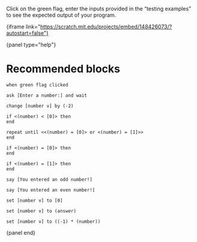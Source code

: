 Click on the green flag, enter the inputs provided in the “testing examples” to see the expected output of your program.

{iframe link="https://scratch.mit.edu/projects/embed/148426073/?autostart=false"}

{panel type="help"}

# Recommended blocks

<pre><code class="scratch:split:random">when green flag clicked

ask [Enter a number:] and wait

change [number v] by (-2)
</code></pre>

<pre><code class="scratch:split:random">if &lt;(number) &lt; [0]&gt; then
end

repeat until &lt;&lt;(number) = [0]&gt; or &lt;(number) = [1]&gt;&gt;
end

if &lt;(number) = [0]&gt; then
end

if &lt;(number) = [1]&gt; then
end
</code></pre>

<pre><code class="scratch:split:random">say [You entered an odd number!]

say [You entered an even number!]
</code></pre>

<pre><code class="scratch:split:random">set [number v] to [0]

set [number v] to (answer)

set [number v] to ((-1) * (number))
</code></pre>

{panel end}